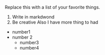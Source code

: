 Replace this with a list of your favorite things.
1. Write in markdwond
2. Be creative
Also I have more thing to had
- number1
- number 2
  - number3
  - number4
  
  
